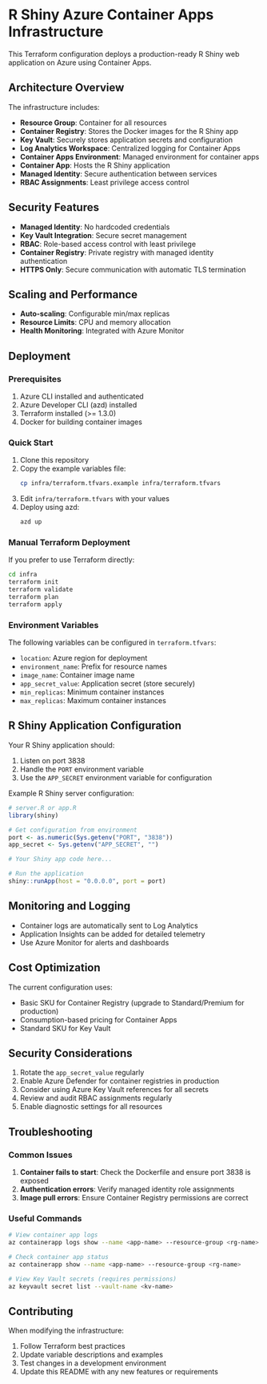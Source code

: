 # R Shiny Azure Container Apps Infrastructure

This Terraform configuration deploys a production-ready R Shiny web application on Azure using Container Apps.

## Architecture Overview

The infrastructure includes:

- **Resource Group**: Container for all resources
- **Container Registry**: Stores the Docker images for the R Shiny app
- **Key Vault**: Securely stores application secrets and configuration
- **Log Analytics Workspace**: Centralized logging for Container Apps
- **Container Apps Environment**: Managed environment for container apps
- **Container App**: Hosts the R Shiny application
- **Managed Identity**: Secure authentication between services
- **RBAC Assignments**: Least privilege access control

## Security Features

- **Managed Identity**: No hardcoded credentials
- **Key Vault Integration**: Secure secret management
- **RBAC**: Role-based access control with least privilege
- **Container Registry**: Private registry with managed identity authentication
- **HTTPS Only**: Secure communication with automatic TLS termination

## Scaling and Performance

- **Auto-scaling**: Configurable min/max replicas
- **Resource Limits**: CPU and memory allocation
- **Health Monitoring**: Integrated with Azure Monitor

## Deployment

### Prerequisites

1. Azure CLI installed and authenticated
2. Azure Developer CLI (azd) installed
3. Terraform installed (>= 1.3.0)
4. Docker for building container images

### Quick Start

1. Clone this repository
2. Copy the example variables file:
   ```bash
   cp infra/terraform.tfvars.example infra/terraform.tfvars
   ```
3. Edit `infra/terraform.tfvars` with your values
4. Deploy using azd:
   ```bash
   azd up
   ```

### Manual Terraform Deployment

If you prefer to use Terraform directly:

```bash
cd infra
terraform init
terraform validate
terraform plan
terraform apply
```

### Environment Variables

The following variables can be configured in `terraform.tfvars`:

- `location`: Azure region for deployment
- `environment_name`: Prefix for resource names
- `image_name`: Container image name
- `app_secret_value`: Application secret (store securely)
- `min_replicas`: Minimum container instances
- `max_replicas`: Maximum container instances

## R Shiny Application Configuration

Your R Shiny application should:

1. Listen on port 3838
2. Handle the `PORT` environment variable
3. Use the `APP_SECRET` environment variable for configuration

Example R Shiny server configuration:

```r
# server.R or app.R
library(shiny)

# Get configuration from environment
port <- as.numeric(Sys.getenv("PORT", "3838"))
app_secret <- Sys.getenv("APP_SECRET", "")

# Your Shiny app code here...

# Run the application
shiny::runApp(host = "0.0.0.0", port = port)
```

## Monitoring and Logging

- Container logs are automatically sent to Log Analytics
- Application Insights can be added for detailed telemetry
- Use Azure Monitor for alerts and dashboards

## Cost Optimization

The current configuration uses:
- Basic SKU for Container Registry (upgrade to Standard/Premium for production)
- Consumption-based pricing for Container Apps
- Standard SKU for Key Vault

## Security Considerations

1. Rotate the `app_secret_value` regularly
2. Enable Azure Defender for container registries in production
3. Consider using Azure Key Vault references for all secrets
4. Review and audit RBAC assignments regularly
5. Enable diagnostic settings for all resources

## Troubleshooting

### Common Issues

1. **Container fails to start**: Check the Dockerfile and ensure port 3838 is exposed
2. **Authentication errors**: Verify managed identity role assignments
3. **Image pull errors**: Ensure Container Registry permissions are correct

### Useful Commands

```bash
# View container app logs
az containerapp logs show --name <app-name> --resource-group <rg-name>

# Check container app status
az containerapp show --name <app-name> --resource-group <rg-name>

# View Key Vault secrets (requires permissions)
az keyvault secret list --vault-name <kv-name>
```

## Contributing

When modifying the infrastructure:

1. Follow Terraform best practices
2. Update variable descriptions and examples
3. Test changes in a development environment
4. Update this README with any new features or requirements
